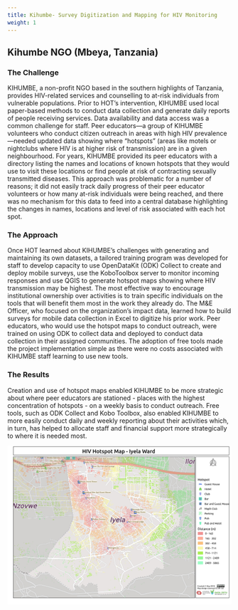 ```yaml
---
title: Kihumbe- Survey Digitization and Mapping for HIV Monitoring
weight: 1
---
```


## Kihumbe NGO (Mbeya, Tanzania)

### The Challenge

KIHUMBE, a non-profit NGO based in the southern highlights of Tanzania, provides HIV-related services and counselling to at-risk individuals from vulnerable populations. Prior to HOT’s intervention, KIHUMBE used local paper-based methods to conduct data collection and generate daily reports of people receiving services. Data availability and data access was a common challenge for staff. Peer educators—a group of KIHUMBE volunteers who conduct citizen outreach in areas with high HIV prevalence—needed updated data showing where “hotspots” (areas like motels or nightclubs where HIV is at higher risk of transmission) are in a given neighbourhood. For years, KIHUMBE provided its peer educators with a directory listing the names and locations of known hotspots that they would use to visit these locations or find people at risk of contracting sexually transmitted diseases. This approach was problematic for a number of reasons; it did not easily track daily progress of their peer educator volunteers or how many at-risk individuals were being reached, and there was no mechanism for this data to feed into a central database highlighting the changes in names, locations and level of risk associated with each hot spot. 

### The Approach

Once HOT learned about KIHUMBE’s challenges with generating and maintaining its own datasets, a tailored training program was developed for staff to develop capacity to use OpenDataKit (ODK) Collect to create and deploy mobile surveys, use the KoboToolbox server to monitor incoming responses and use QGIS to generate hotspot maps showing where HIV transmission may be highest. The most effective way to encourage institutional ownership over activities is to train specific individuals on the tools that will benefit them most in the work they already do. The M&E Officer, who focused on the organization’s impact data, learned how to build surveys for mobile data collection in Excel to digitize his prior work. Peer educators, who would use the hotspot maps to conduct outreach, were trained on using ODK to collect data and deployed to conduct data collection in their assigned communities. The adoption of free tools made the project implementation simple as there were no costs associated with KIHUMBE staff learning to use new tools. 

### The Results

Creation and use of hotspot maps enabled KIHUMBE to be more strategic about where peer educators are stationed - places with the highest concentration of hotspots - on a weekly basis to conduct outreach. Free tools, such as ODK Collect and Kobo Toolbox, also enabled KIHUMBE to more easily conduct daily and weekly reporting about their activities which, in turn, has helped to allocate staff and financial support more strategically to where it is needed most. 

![](/images/part-iii/tz_iyela_hotspotmap.jpeg)

